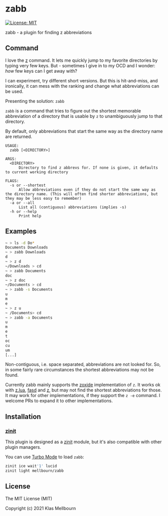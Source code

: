 # zabb

[![License: MIT][license icon]][license]

zabb - a plugin for finding z abbreviations

## Command

I love the [z][zoxide] command. It lets me quickly jump to my favorite directories by typing very few keys.
But - sometimes I give in to my OCD and I wonder: _how_ few keys can I get away with?

I can experiment, try different short versions. But this is hit-and-miss, and ironically, it can mess with the ranking and change what abbreviations can be used.

Presenting the solution: `zabb`

`zabb` is a command that tries to figure out the shortest memorable abbreviation of a directory that is usable by `z` to unambiguously jump to that directory.

By default, only abbreviations that start the same way as the directory name are returned.

```text
USAGE:
  zabb [<DIRECTORY>]

ARGS:
  <DIRECTORY>
      Directory to find z abbrevs for. If none is given, it defaults to current working directory

FLAGS:
  -s or --shortest
      Allow abbreviations even if they do not start the same way as the directory name. (This will often find shorter abbreviations, but they may be less easy to remember)
  -a or --all
      List all (contiguous) abbreviations (implies -s)
  -h or --help
      Print help
```

## Examples

```zsh
~ > ls -d Do*
Documents Downloads
~ > zabb Downloads
d
~ > z d
~/Downloads > cd
~ > zabb Documents
doc
~ > z doc
~/Documents > cd
~ > zabb -s Documents
u
m
e
~ > z u
~ /Documents> cd
~ > zabb -a Documents
u
m
e
t
oc
cu
um
[...]
```

Non-contiguous, i.e. space separated, abbreviations are not looked for. So, in some fairly rare circumstances the shortest abbreviations may not be found.

Currently zabb mainly supports the [zoxide][zoxide] implementation of `z`. It works ok with [z.lua][z.lua], [fasd][fasd] and [z][rupa_z], but may not find the shortest abbreviations for those. It may work for other implementations, if they support the `z -e` command. I welcome PRs to expand it to other implementations.

## Installation

### [zinit][zinit]

This plugin is designed as a [zinit][zinit] module, but it's also
compatible with other plugin managers.

You can use [Turbo Mode][turbo mode] to load `zabb`:

```zsh
zinit ice wait'1' lucid
zinit light mellbourn/zabb
```

## License

The MIT License (MIT)

Copyright (c) 2021 Klas Mellbourn

[license icon]: https://img.shields.io/badge/License-MIT-green.svg
[license]: https://opensource.org/licenses/MIT
[zinit]: https://github.com/zdharma/zinit
[turbo mode]: http://zdharma.org/zinit/wiki/INTRODUCTION/#turbo_mode_zsh_53
[zoxide]: https://github.com/ajeetdsouza/zoxide
[z.lua]: https://github.com/skywind3000/z.lua
[fasd]: https://github.com/clvv/fasd
[rupa_z]: https://github.com/rupa/z
